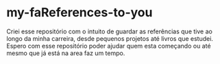 # my-faReferences-to-you
Criei esse repositório com o intuito de guardar as referências que tive ao longo da minha carreira, desde pequenos projetos até livros que estudei. Espero com esse repositório poder ajudar quem esta começando ou até mesmo que já está na area faz um tempo.
